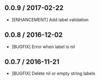 ## 0.0.9 / 2017-02-22
* [ENHANCEMENT] Add label validation

## 0.0.8 / 2016-12-02
* [BUGFIX] Error when label is nil

## 0.0.7 / 2016-11-21
* [BUGFIX] Delete nil or empty string labels
